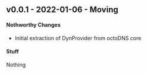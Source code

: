 ## v0.0.1 - 2022-01-06 - Moving

#### Nothworthy Changes

* Initial extraction of DynProvider from octoDNS core

#### Stuff

Nothing

